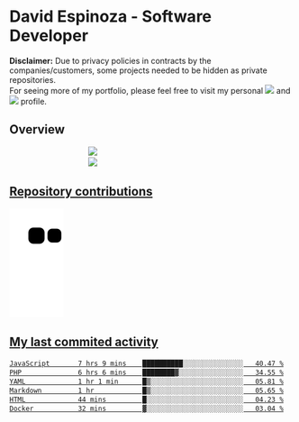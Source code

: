 # David Espinoza - Software Developer
<div id="links">
  <p>
    <strong>Disclaimer:</strong> Due to privacy policies in contracts by the companies/customers, some projects needed to be hidden as private repositories. <br />
For seeing more of my portfolio, please feel free to visit my personal <a href="https://davidespinoza.dev" target="_blank"><img src="https://img.shields.io/badge/website-000000?style=for-the-badge&logo=About.me&logoColor=white" target="_blank"></a> and <a href="https://www.linkedin.com/in/despinozap" target="_blank"><img src="https://img.shields.io/badge/LinkedIn-0077B5?style=for-the-badge&logo=linkedin&logoColor=white" target="_blank"></a> profile.
  </p>
</div>

## Overview

<div id="stats">
  <a href="https://github.com/despinozap">
  <img height="180em" style="margin: 0em 10em;" src="https://github-readme-stats.vercel.app/api?username=despinozap&show_icons=true&include_all_commits=true&count_private=true&theme=default"/>
  <img height="180em" style="margin: 0em 10em;" src="https://github-readme-stats.vercel.app/api/top-langs/?username=despinozap&layout=compact&langs_count=7&theme=default"/>
</div>
 
## Repository contributions
<div id="snake"> 

  ![Snake animation](https://github.com/despinozap/despinozap/blob/output/github-contribution-grid-snake.svg)
</div>

## My last commited activity
<!--START_SECTION:waka-->

```text
JavaScript       7 hrs 9 mins    ██████████░░░░░░░░░░░░░░░   40.47 %
PHP              6 hrs 6 mins    ████████▓░░░░░░░░░░░░░░░░   34.55 %
YAML             1 hr 1 min      █▒░░░░░░░░░░░░░░░░░░░░░░░   05.81 %
Markdown         1 hr            █▒░░░░░░░░░░░░░░░░░░░░░░░   05.65 %
HTML             44 mins         █░░░░░░░░░░░░░░░░░░░░░░░░   04.23 %
Docker           32 mins         ▓░░░░░░░░░░░░░░░░░░░░░░░░   03.04 %
```

<!--END_SECTION:waka-->
